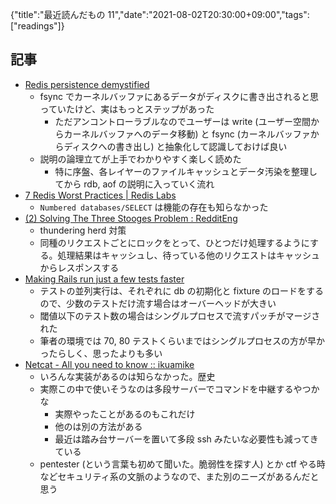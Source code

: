 {"title":"最近読んだもの 11","date":"2021-08-02T20:30:00+09:00","tags":["readings"]}

## 記事

- [Redis persistence demystified](http://oldblog.antirez.com/post/redis-persistence-demystified.html)
    - fsync でカーネルバッファにあるデータがディスクに書き出されると思っていたけど、実はもっとステップがあった
        - ただアンコントローラブルなのでユーザーは write (ユーザー空間からカーネルバッファへのデータ移動) と fsync (カーネルバッファからディスクへの書き出し) と抽象化して認識しておけば良い
    - 説明の論理立てが上手でわかりやすく楽しく読めた
        - 特に序盤、各レイヤーのファイルキャッシュとデータ汚染を整理してから rdb, aof の説明に入っていく流れ
- [7 Redis Worst Practices \| Redis Labs](https://redislabs.com/blog/7-redis-worst-practices/)
    - `Numbered databases/SELECT` は機能の存在も知らなかった
- [\(2\) Solving The Three Stooges Problem : RedditEng](https://www.reddit.com/r/RedditEng/comments/obqtfm/solving_the_three_stooges_problem/)
    - thundering herd 対策
    - 同種のリクエストごとにロックをとって、ひとつだけ処理するようにする。処理結果はキャッシュし、待っている他のリクエストはキャッシュからレスポンスする
- [Making Rails run just a few tests faster](https://world.hey.com/jorge/making-rails-run-just-a-few-tests-faster-2c82dc4b)
    - テストの並列実行は、それぞれに db の初期化と fixture のロードをするので、少数のテストだけ流す場合はオーバーヘッドが大きい
    - 閾値以下のテスト数の場合はシングルプロセスで流すパッチがマージされた
    - 筆者の環境では 70, 80 テストくらいまではシングルプロセスの方が早かったらしく、思ったよりも多い
- [Netcat \- All you need to know :: ikuamike](https://blog.ikuamike.io/posts/2021/netcat/)
    - いろんな実装があるのは知らなかった。歴史
    - 実際この中で使いそうなのは多段サーバーでコマンドを中継するやつかな
        - 実際やったことがあるのもこれだけ
        - 他のは別の方法がある
        - 最近は踏み台サーバーを置いて多段 ssh みたいな必要性も減ってきている
    - pentester (という言葉も初めて聞いた。脆弱性を探す人) とか ctf やる時などセキュリティ系の文脈のようなので、また別のニーズがあるんだと思う
